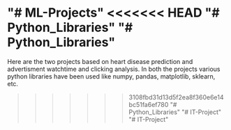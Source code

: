 "# ML-Projects" 
<<<<<<< HEAD
"# Python_Libraries" 
"# Python_Libraries" 
=======
Here are the two projects based on heart disease prediction and advertisment watchtime and clicking analysis.
In both the projects various python libraries have been used like numpy, pandas, matplotlib, sklearn, etc.
>>>>>>> 3108fbd31d13d5f2ea8f360e6e14bc51fa6ef780
"# Python_Libraries" 
"# IT-Project" 
"# IT-Project" 
